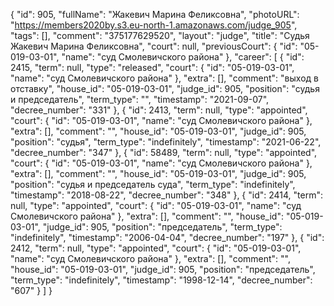 {
    "id": 905,
    "fullName": "Жакевич Марина Феликсовна",
    "photoURL": "https://members2020by.s3.eu-north-1.amazonaws.com/judge_905",
    "tags": [],
    "comment": "375177629520",
    "layout": "judge",
    "title": "Судья Жакевич Марина Феликсовна",
    "court": null,
    "previousCourt": {
        "id": "05-019-03-01",
        "name": "суд Смолевичского района"
    },
    "career": [
        {
            "id": 2415,
            "term": null,
            "type": "released",
            "court": {
                "id": "05-019-03-01",
                "name": "суд Смолевичского района"
            },
            "extra": [],
            "comment": "выход в отставку",
            "house_id": "05-019-03-01",
            "judge_id": 905,
            "position": "судья и председатель",
            "term_type": "",
            "timestamp": "2021-09-07",
            "decree_number": "331"
        },
        {
            "id": 2413,
            "term": null,
            "type": "appointed",
            "court": {
                "id": "05-019-03-01",
                "name": "суд Смолевичского района"
            },
            "extra": [],
            "comment": "",
            "house_id": "05-019-03-01",
            "judge_id": 905,
            "position": "судья",
            "term_type": "indefinitely",
            "timestamp": "2021-06-22",
            "decree_number": "347"
        },
        {
            "id": 58489,
            "term": null,
            "type": "appointed",
            "court": {
                "id": "05-019-03-01",
                "name": "суд Смолевичского района"
            },
            "extra": [],
            "comment": "",
            "house_id": "05-019-03-01",
            "judge_id": 905,
            "position": "судья и председатель суда",
            "term_type": "indefinitely",
            "timestamp": "2018-08-22",
            "decree_number": "348"
        },
        {
            "id": 2414,
            "term": null,
            "type": "appointed",
            "court": {
                "id": "05-019-03-01",
                "name": "суд Смолевичского района"
            },
            "extra": [],
            "comment": "",
            "house_id": "05-019-03-01",
            "judge_id": 905,
            "position": "председатель",
            "term_type": "indefinitely",
            "timestamp": "2006-04-04",
            "decree_number": "197"
        },
        {
            "id": 2412,
            "term": null,
            "type": "appointed",
            "court": {
                "id": "05-019-03-01",
                "name": "суд Смолевичского района"
            },
            "extra": [],
            "comment": "",
            "house_id": "05-019-03-01",
            "judge_id": 905,
            "position": "председатель",
            "term_type": "indefinitely",
            "timestamp": "1998-12-14",
            "decree_number": "607"
        }
    ]
}